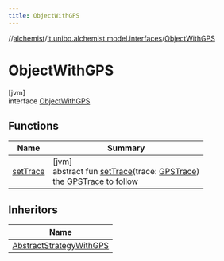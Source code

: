 ```yaml
---
title: ObjectWithGPS
---
```

//[alchemist](../../../index.html)/[it.unibo.alchemist.model.interfaces](../index.html)/[ObjectWithGPS](index.html)



# ObjectWithGPS



[jvm]\
interface [ObjectWithGPS](index.html)



## Functions


| Name | Summary |
|---|---|
| [setTrace](set-trace.html) | [jvm]<br>abstract fun [setTrace](set-trace.html)(trace: [GPSTrace](../-g-p-s-trace/index.html))<br>the [GPSTrace](../-g-p-s-trace/index.html) to follow |


## Inheritors


| Name |
|---|
| [AbstractStrategyWithGPS](../../it.unibo.alchemist.model.implementations.movestrategies/-abstract-strategy-with-g-p-s/index.html) |

